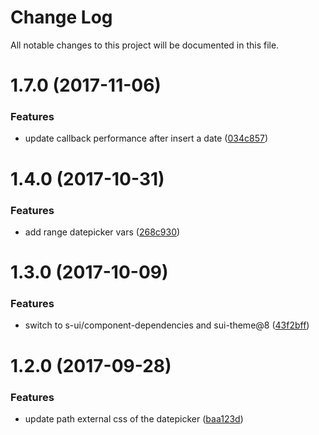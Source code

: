 # Change Log

All notable changes to this project will be documented in this file.

<a name="1.7.0"></a>
# 1.7.0 (2017-11-06)


### Features

* update callback performance after insert a date ([034c857](https://github.com/SUI-Components/sui-components/commit/034c857))



<a name="1.4.0"></a>
# 1.4.0 (2017-10-31)


### Features

* add range datepicker vars ([268c930](https://github.com/SUI-Components/sui-components/commit/268c930))



<a name="1.3.0"></a>
# 1.3.0 (2017-10-09)


### Features

* switch to s-ui/component-dependencies and sui-theme@8 ([43f2bff](https://github.com/SUI-Components/sui-components/commit/43f2bff))



<a name="1.2.0"></a>
# 1.2.0 (2017-09-28)


### Features

* update path external css of the datepicker ([baa123d](https://github.com/SUI-Components/sui-components/commit/baa123d))



